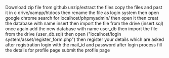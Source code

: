 Download zip file from github
unzip/extract the files
copy the files and past it in c drive/xampp/htdocs
then rename the file as login system
then open google chrome 
search for localhost/phpmyadmin/ then open it
then creat the database with name insert
then import the file from the drive (insert.sql)
once again add the new database with name user_db
then import the file from the drive (user_db.sql)
then open ("localhost/login system/asset/register_form.php")
then register your details which are asked 
after registration login with the mail_id and password
after login process fill the details for profile page 
submit the profile page
